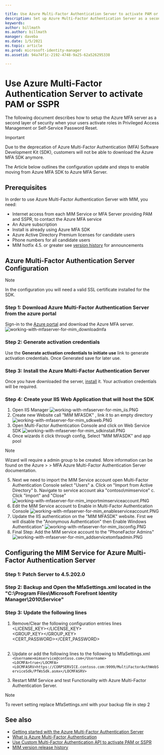 ```yaml
---

title: Use Azure Multi-Factor Authentication Server to activate PAM or SSPR Scenarios | Microsoft Docs
description: Set up Azure Multi-Factor Authentication Server as a second layer of security when your users activate roles in Privileged Access Management and Self Service Password Reset.
keywords:
author: billmath
ms.author: billmath
manager: daveba
ms.date: 1/5/2021
ms.topic: article
ms.prod: microsoft-identity-manager
ms.assetid: 94a74f1c-2192-4748-9a25-62a526295338

---
```

# Use Azure Multi-Factor Authentication Server to activate PAM or SSPR
The following document describes how to setup the Azure MFA server as a second layer of security when your users activate roles in Privileged Access Management or Self-Service Password Reset.

> [!IMPORTANT]
> Due to the deprecation of Azure Multi-Factor Authentication (MFA) Software Development Kit (SDK), customers will not be able to download the Azure MFA SDK anymore.

The Article below outlines the configuration update and steps to enable moving from Azure MFA SDK to Azure MFA Server.

## Prerequisites

In order to use Azure Multi-Factor Authentication Server with MIM, you need:

- Internet access from each MIM Service or MFA Server providing PAM and SSPR, to contact the Azure MFA service
- An Azure subscription
- Install is already using Azure MFA SDK
- Azure Active Directory Premium licenses for candidate users
- Phone numbers for all candidate users
- MIM hotfix 4.5. or greater see [version history](./reference/version-history.md) for announcements

## Azure Multi-Factor Authentication Server Configuration 
> [!NOTE] 
> In the configuration you will need a valid SSL certificate installed for the SDK. 

### Step 1: Download Azure Multi-Factor Authentication Server from the azure portal 
Sign-in to the [Azure portal](https://portal.azure.com/) and download the Azure MFA server.
![working-with-mfaserver-for-mim_downloadmfa](media/working-with-mfaserver-for-mim/working-with-mfaserver-for-mim_downloadmfa.PNG)

### Step 2: Generate activation credentials
Use the **Generate activation credentials to initiate use** link to generate activation credentials. Once Generated save for later use.

### Step 3: Install the Azure Multi-Factor Authentication Server
Once you have downloaded the server, [install](https://docs.microsoft.com/azure/active-directory/authentication/howto-mfaserver-deploy#install-and-configure-the-mfa-server) it.  Your activation credentials will be required. 

### Step 4: Create your IIS Web Application that will host the SDK
1. Open IIS Manager
![working-with-mfaserver-for-mim_iis.PNG](media/working-with-mfaserver-for-mim/working-with-mfaserver-for-mim_iis.PNG)
2.  Create new Website call "MIM MFASDK" , link it to an empty directory 
![working-with-mfaserver-for-mim_sdkweb.PNG](media/working-with-mfaserver-for-mim/working-with-mfaserver-for-mim_sdkweb.PNG)
3. Open Multi-Factor Authentication Console and click on Web Service SDK
![working-with-mfaserver-for-mim_sdkinstall.PNG](media/working-with-mfaserver-for-mim/working-with-mfaserver-for-mim_sdkinstall.PNG)
4. Once wizards it click through config, Select "MIM MFASDK" and app pool

> [!NOTE] 
> Wizard will require a admin group to be created. More information can be found on the Azure > > MFA Azure Multi-Factor Authentication Server documentation.

5. Next we need to import the MIM Service account open Multi-Factor Authentication Console select "Users"
    a. Click on "Import from Active Directory"
    b. Navigate to service account aka "contoso\mimservice"
    c. Click "Import" and "Close"
   ![working-with-mfaserver-for-mim_importmimserviceaccount.PNG](media/working-with-mfaserver-for-mim/working-with-mfaserver-for-mim_importmimserviceaccount.PNG) 
6. Edit the MIM Service account to Enable in Multi-Factor Authentication Console
![working-with-mfaserver-for-mim_enableserviceaccount.PNG](media/working-with-mfaserver-for-mim/working-with-mfaserver-for-mim_enableserviceaccount.PNG)
7. Update the IIS authentication on the "MIM MFASDK" website. First we will disable the "Anonymous Authentication" then Enable Windows Authentication"
![working-with-mfaserver-for-mim_iisconfig.PNG](media/working-with-mfaserver-for-mim/working-with-mfaserver-for-mim_iisconfig.PNG)
8. Final Step: Add the MIM service account to the "PhoneFactor Admins"
![working-with-mfaserver-for-mim_addservicetomfaadmin.PNG](media/working-with-mfaserver-for-mim/working-with-mfaserver-for-mim_addservicetomfaadmin.PNG)

## Configuring the MIM Service for Azure Multi-Factor Authentication Server 

### Step 1: Patch Server to 4.5.202.0
 
### Step 2: Backup and Open the MfaSettings.xml located in the "C:\Program Files\Microsoft Forefront Identity Manager\2010\Service"

### Step 3: Update the following lines
1. Remove/Clear the following configuration entries lines <br>
<LICENSE_KEY></LICENSE_KEY><br>
<GROUP_KEY></GROUP_KEY><br>
<CERT_PASSWORD></CERT_PASSWORD><br>
<CertFilePath></CertFilePath><br>

2. Update or add the following lines to the following to MfaSettings.xml <br>
`<Username>mimservice@contoso.com</Username>` <br>
`<LOCMFA>true</LOCMFA>`<br>
`<LOCMFASRV>https://CORPSERVICE.contoso.com:9999/MultiFactorAuthWebServiceSdk/PfWsSdk.asmx</LOCMFASRV>`

3. Restart MIM Service and test Functionality with Azure Multi-Factor Authentication Server.

> [!NOTE] 
> To revert setting replace MfaSettings.xml with your backup file in step 2


## See also

-    [Getting started with the Azure Multi-Factor Authentication Server](https://docs.microsoft.com/azure/active-directory/authentication/howto-mfaserver-deploy)
- [What is Azure Multi-Factor Authentication](https://docs.microsoft.com/azure/multi-factor-authentication/multi-factor-authentication)
- [Use Custom Multi-Factor Authentication API to activate PAM or SSPR](Working-with-custommfaserver-for-mim.md)
- [MIM version release history](./reference/version-history.md)
